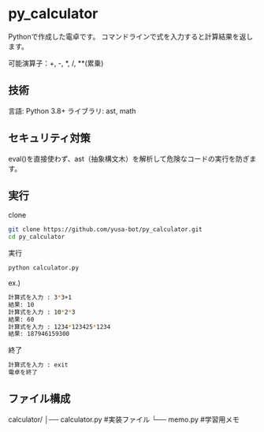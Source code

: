 # py_calculator
Pythonで作成した電卓です。
コマンドラインで式を入力すると計算結果を返します。

可能演算子：+, -, *, /, **(累乗)

## 技術
言語: Python 3.8+
ライブラリ: ast, math


## セキュリティ対策
eval()を直接使わず、ast（抽象構文木）を解析して危険なコードの実行を防ぎます。

## 実行
clone
```bash
git clone https://github.com/yusa-bot/py_calculator.git
cd py_calculator
```

実行
```bash
python calculator.py
```

ex.)
```bash
計算式を入力 : 3*3+1
結果: 10
計算式を入力 : 10*2*3
結果: 60
計算式を入力 : 1234*123425*1234
結果: 187946159300
```

終了
```bash
計算式を入力 : exit
電卓を終了
```

## ファイル構成
calculator/
  │── calculator.py #実装ファイル
  └── memo.py #学習用メモ

